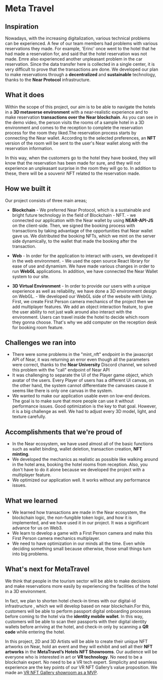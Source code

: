 # Meta Travel
## Inspiration
Nowadays, with the increasing digitalization, various technical problems can be experienced. A few of our team members had problems with various reservations they made. For example, 'Erinc' once went to the hotel that he had made a reservation for, and said that the hotel reservation was not made. Emre also experienced another unpleasant problem in the car reservation. Since the data transfer here is collected in a single center, it is very difficult to prove that the transactions are done. We developed our plan to make reservations through a **decentralized** and **sustainable** technology, thanks to the **Near Protocol** infrastructure.
## What it does
Within the scope of this project, our aim is to be able to navigate the hotels in a **3D metaverse environment** with a near-realistic experience and to make reservation **transactions over the Near blockchain**. As you can see in the demo video, the person visits the rooms of a sample hotel in a 3D environment and comes to the reception to complete the reservation process for the room they liked.The reservation process starts by connecting the Near wallet. According to the selected preferences, an **NFT** version of the room will be sent to the user's Near wallet along with the reservation information.

In this way, when the customers go to the hotel they have booked, they will know that the reservation has been made for sure, and they will not experience an unpleasant surprise in the room they will go to. In addition to these, there will be a souvenir NFT related to the reservation made.
## How we built it
Our project consists of three main areas;
 - **Blockchain** 
		 - We preferred Near Protocol, which is a sustainable and bright future technology in the field of Blockchain - NFT.
		 - we connected our application with the Near wallet by using **NEAR-API-JS** on the client-side. Then, we signed the booking process with transactions by taking advantage of the opportunities that Near wallet gave us. We distributed the booking NFTs, which we mint on the server side dynamically, to the wallet that made the booking after the transaction.

 - **Web**
		 - In order for the application to interact with users, we developed it in the web environment.
		 - We used the open source React library for ease of use and dynamism. We have made various changes in order to run **WebGL** applications. In addition, we have connected the Near Wallet system to our site.

 - **3D Virtual Environment**
		 - In order to provide our users with a unique experience as well as reliability, we have done a 3D environment design on WebGL.
		 - We developed our WebGL side of the website with Unity. First, we create First Person camera mechanics of the project then we add multiplayer features. We add an object interaction feature, to give the user ability to not just walk around also interact with the environment. Users can travel inside the hotel to decide which room they gonna choose. That's why we add computer on the reception desk for booking room feature.

## Challenges we ran into

 - There were some problems in the "mint_nft" endpoint in the javascript API of Near, it was returning an error even though all the parameters were correct, thanks to the **Near University** Discord channel, we solved this problem with the "call" endpoint of Near API
 - It was challenging to separate the UI of the Player game object, which avatar of the users. Every Player of users has a different UI canvas, on the other hand, the system cannot differentiate the canvases cause it seems like there is only one canvas in the system.
 - We wanted to make our application usable even on low-end devices. The goal is to make sure that more people can use it without performance issues. Good optimization is the key to that goal. However, it is a big challenge as well. We had to adjust every 3D model, light, and texture carefully.
## Accomplishments that we're proud of
 - In the Near ecosystem, we have used almost all of the basic functions such as wallet binding, wallet deletion, transaction creation, **NFT minting**.
 - We developed the mechanics as realistic as possible like walking around in the hotel area, booking the hotel rooms from reception. Also, you don't have to do it alone because we developed the project with a multiplayer feature.
 - We optimized our application well. It works without any performance issues.

## What we learned

 - We learned how transactions are made in the Near ecosystem, the blockchain logic, the non-fungible token logic, and how it is implemented, and we have used it in our project. It was a significant advance for us on Web3.
 - We learn to develop a game with a First Person camera and make this First Person camera mechanics multiplayer.
 - We need to have optimization in our minds all the time. Even while deciding something small because otherwise, those small things turn into big problems.

## What's next for MetaTravel
We think that people in the tourism sector will be able to make decisions and make reservations more easily by experiencing the facilities of the hotel in a 3D environment.

In fact, we plan to shorten hotel check-in times with our digital-id infrastructure , which we will develop based on near blockchain.For this, customers will be able to perform passport digital onboarding processes before coming to the hotel via the **identity mobile wallet**. In this way, customers will be able to scan their passports with their digital identity wallets before arriving at the hotel, and check-in only by scanning a **QR code** while entering the hotel.

In this project, 2D and 3D Artists will be able to create their unique NFT artworks on Near, hold an event and they will exhibit and sell all their **NFT artworks** in the **MetaTravel’s Hotels NFT Showrooms**. Our audience will be everyone who is interested in art or **VR technology**. No need to be a blockchain expert. No need to be a VR tech expert. Simplicity and seamless experience are the key points of our VR NFT Gallery’s value proposition. We made an [VR NFT Gallery showroom as a MVP](https://www.youtube.com/watch?v=FJ6cEDNDV4o).
